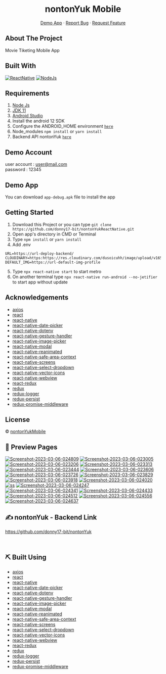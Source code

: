 <h1 align='center'>nontonYuk Mobile</h1>
  <p align="center">
    <a href="https://github.com/donny17-bit/nontonYukReactNative/raw/master/app-debug.apk">Demo App</a>
    ·
    <a href="https://github.com/donny17-bit/nontonYukReactNative/issues">Report Bug</a>
    ·
    <a href="https://github.com/donny17-bit/nontonYukReactNative/pulls">Request Feature</a>
  </p>


## About The Project

Movie Tiketing Mobile App

## Built With

[![ReactNative](https://img.shields.io/badge/ReactNative-0.68.2-green)](https://reactnative.dev/)
[![NodeJs](https://img.shields.io/badge/nodeJS-18.14.2-orange)](https://nodejs.org/en/download/) 

## Requirements

1. <a href="https://nodejs.org/en/download/">Node Js</a>
2. <a href="https://openjdk.org/projects/jdk/11/">JDK 11</a>
3. <a href="https://developer.android.com/studio">Android Studio</a>
4. Install the android 12 SDK
5. Configure the ANDROID_HOME environment [`here`](https://reactnative.dev/docs/environment-setup)
6. Node_modules `npm install` or `yarn install`
7. Backend API nontonYuk [`here`](https://github.com/donny17-bit/nontonYuk)

## Demo Account

user account : user@mail.com
<br>
password : 12345

## Demo App

You can download `app-debug.apk` file to install the app

## Getting Started

1. Download this Project or you can type `git clone https://github.com/donny17-bit/nontonYukReactNative.git`
2. Open app's directory in CMD or Terminal
3. Type `npm install` or `yarn install`
4. Add .env

```
URL=https://url-deploy-backend/
CLOUDINARY=https:https://res.cloudinary.com/dusoicuhh/image/upload/v1652761552/
DEFAULT_IMG=https://url-default-img-profile
```

5. Type `npx react-native start` to start metro
6. On another terminal type `npx react-native run-android --no-jetifier` to start app without update

## Acknowledgements

- [axios](https://www.npmjs.com/package/axios)
- [react](https://www.npmjs.com/package/react)
- [react-native](https://reactnative.dev/)
- [react-native-date-picker](https://www.npmjs.com/package/react-native-date-picker)
- [react-native-dotenv](https://www.npmjs.com/package/react-native-dotenv)
- [react-native-gesture-handler](https://www.npmjs.com/package/react-native-gesture-handler)
- [react-native-image-picker](https://www.npmjs.com/package/react-native-image-picker)
- [react-native-modal](https://www.npmjs.com/package/react-native-modal)
- [react-native-reanimated](https://www.npmjs.com/package/react-native-reanimated)
- [react-native-safe-area-context](https://www.npmjs.com/package/react-native-safe-area-context)
- [react-native-screens](https://www.npmjs.com/package/react-native-screens)
- [react-native-select-dropdown](https://www.npmjs.com/package/react-native-select-dropdown)
- [react-native-vector-icons](https://www.npmjs.com/package/react-native-vector-icons)
- [react-native-webview](https://www.npmjs.com/package/react-native-webview)
- [react-redux](https://www.npmjs.com/package/react-redux)
- [redux](https://www.npmjs.com/package/redux)
- [redux-logger](https://www.npmjs.com/package/redux-logger)
- [redux-persist](https://www.npmjs.com/package/redux-persist)
- [redux-promise-middleware](https://www.npmjs.com/package/redux-promise-middleware)

## License

© [nontonYukMobile](https://github.com/donny17-bit/nontonYukReactNative/)

## 🔎 Preview Pages

<span align="center">
<a href="https://ibb.co/GWGKNLq"><img src="https://i.ibb.co/0C1gvSx/Screenshot-2023-03-06-024809.png" alt="Screenshot-2023-03-06-024809" border="0"></a>
<a href="https://ibb.co/ZgfKHzY"><img src="https://i.ibb.co/pK1ZWjR/Screenshot-2023-03-06-023005.png" alt="Screenshot-2023-03-06-023005" border="0"></a>
<a href="https://ibb.co/b2gSQCB"><img src="https://i.ibb.co/3MyD4jN/Screenshot-2023-03-06-023206.png" alt="Screenshot-2023-03-06-023206" border="0"></a>
<a href="https://ibb.co/mTwxr8N"><img src="https://i.ibb.co/F3MPkVH/Screenshot-2023-03-06-023313.png" alt="Screenshot-2023-03-06-023313" border="0"></a>
<a href="https://ibb.co/zRnvK9z"><img src="https://i.ibb.co/gTjKsqx/Screenshot-2023-03-06-023444.png" alt="Screenshot-2023-03-06-023444" border="0"></a>
<a href="https://ibb.co/Tkv5cmm"><img src="https://i.ibb.co/vHw81ZZ/Screenshot-2023-03-06-023606.png" alt="Screenshot-2023-03-06-023606" border="0"></a>
<a href="https://ibb.co/Kr4zmzh"><img src="https://i.ibb.co/Js6FCFt/Screenshot-2023-03-06-023726.png" alt="Screenshot-2023-03-06-023726" border="0"></a>
<a href="https://ibb.co/jW82C6Z"><img src="https://i.ibb.co/61yxKnJ/Screenshot-2023-03-06-023829.png" alt="Screenshot-2023-03-06-023829" border="0"></a>
<a href="https://ibb.co/GRwr96y"><img src="https://i.ibb.co/kXnPJ7j/Screenshot-2023-03-06-023918.png" alt="Screenshot-2023-03-06-023918" border="0"></a>
<a href="https://ibb.co/9W1Bb0F"><img src="https://i.ibb.co/Yh1JcSz/Screenshot-2023-03-06-024020.png" alt="Screenshot-2023-03-06-024020" border="0"></a>
<a href="https://ibb.co/K94zqvW"><img src="https://i.ibb.co/VvnpS4T/ss.png" alt="ss" border="0"></a>
<a href="https://ibb.co/Bw9pGXD"><img src="https://i.ibb.co/qxvSCtG/Screenshot-2023-03-06-024247.png" alt="Screenshot-2023-03-06-024247" border="0"></a>
<a href="https://ibb.co/9HG6fzz"><img src="https://i.ibb.co/RT7fMZZ/Screenshot-2023-03-06-024341.png" alt="Screenshot-2023-03-06-024341" border="0"></a>
<a href="https://ibb.co/smb4sv4"><img src="https://i.ibb.co/5MG3sW3/Screenshot-2023-03-06-024433.png" alt="Screenshot-2023-03-06-024433" border="0"></a>
<a href="https://ibb.co/N26jht2"><img src="https://i.ibb.co/0yjMNmy/Screenshot-2023-03-06-024512.png" alt="Screenshot-2023-03-06-024512" border="0"></a>
<a href="https://ibb.co/2P9bKC0"><img src="https://i.ibb.co/xGk45BK/Screenshot-2023-03-06-024556.png" alt="Screenshot-2023-03-06-024556" border="0"></a>
<a href="https://ibb.co/m9NhG7L"><img src="https://i.ibb.co/T4WPk5V/Screenshot-2023-03-06-024637.png" alt="Screenshot-2023-03-06-024637" border="0"></a>
</span>

<br>

## ✍️ nontonYuk - Backend Link

https://github.com/donny17-bit/nontonYuk

<br>

## ⛏️ Built Using

- [axios](https://www.npmjs.com/package/axios)
- [react](https://www.npmjs.com/package/react)
- [react-native](https://reactnative.dev/)
- [react-native-date-picker](https://www.npmjs.com/package/react-native-date-picker)
- [react-native-dotenv](https://www.npmjs.com/package/react-native-dotenv)
- [react-native-gesture-handler](https://www.npmjs.com/package/react-native-gesture-handler)
- [react-native-image-picker](https://www.npmjs.com/package/react-native-image-picker)
- [react-native-modal](https://www.npmjs.com/package/react-native-modal)
- [react-native-reanimated](https://www.npmjs.com/package/react-native-reanimated)
- [react-native-safe-area-context](https://www.npmjs.com/package/react-native-safe-area-context)
- [react-native-screens](https://www.npmjs.com/package/react-native-screens)
- [react-native-select-dropdown](https://www.npmjs.com/package/react-native-select-dropdown)
- [react-native-vector-icons](https://www.npmjs.com/package/react-native-vector-icons)
- [react-native-webview](https://www.npmjs.com/package/react-native-webview)
- [react-redux](https://www.npmjs.com/package/react-redux)
- [redux](https://www.npmjs.com/package/redux)
- [redux-logger](https://www.npmjs.com/package/redux-logger)
- [redux-persist](https://www.npmjs.com/package/redux-persist)
- [redux-promise-middleware](https://www.npmjs.com/package/redux-promise-middleware)

<br>
